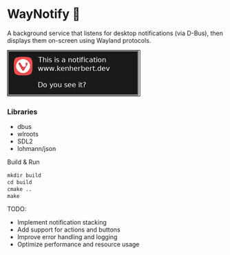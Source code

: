 # WayNotify 

A background service that listens for desktop notifications (via D-Bus), then displays them on-screen using Wayland protocols.


![Screenshot](./showoff/hyprshot.png)


### Libraries

- dbus
- wlroots
- SDL2
- lohmann/json


Build & Run

```
mkdir build
cd build
cmake ..
make
```


TODO:
- Implement notification stacking
- Add support for actions and buttons
- Improve error handling and logging
- Optimize performance and resource usage
